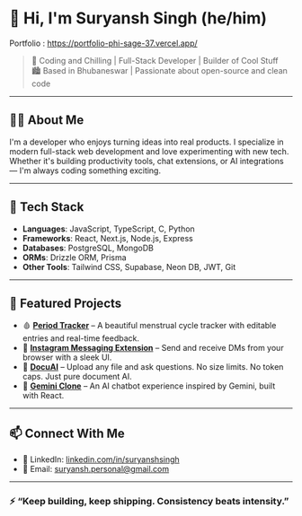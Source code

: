 # 👋 Hi, I'm Suryansh Singh (he/him)
Portfolio : https://portfolio-phi-sage-37.vercel.app/
> 🚀 Coding and Chilling | Full-Stack Developer | Builder of Cool Stuff  
> 🏙️ Based in Bhubaneswar | Passionate about open-source and clean code

---

## 🧑‍💻 About Me

I'm a developer who enjoys turning ideas into real products. I specialize in modern full-stack web development and love experimenting with new tech. Whether it's building productivity tools, chat extensions, or AI integrations — I'm always coding something exciting.

---

## 🔧 Tech Stack

- **Languages**: JavaScript, TypeScript, C, Python  
- **Frameworks**: React, Next.js, Node.js, Express  
- **Databases**: PostgreSQL, MongoDB  
- **ORMs**: Drizzle ORM, Prisma  
- **Other Tools**: Tailwind CSS, Supabase, Neon DB, JWT, Git

---

## 📌 Featured Projects

- 🩸 [**Period Tracker**](https://github.com/Suryansh1987/period-tracker) – A beautiful menstrual cycle tracker with editable entries and real-time feedback.  
- 💬 [**Instagram Messaging Extension**](https://github.com/Suryansh1987/Instagram-messaging-extension) – Send and receive DMs from your browser with a sleek UI.  
- 📄 [**DocuAI**](https://github.com/Suryansh1987/Docu_Ai) – Upload any file and ask questions. No size limits. No token caps. Just pure document AI.  
- 🧠 [**Gemini Clone**](https://github.com/Suryansh1987/Gemini-clone1) – An AI chatbot experience inspired by Gemini, built with React.

---

## 📫 Connect With Me

- 💼 LinkedIn: [linkedin.com/in/suryanshsingh](https://linkedin.com/in/suryanshsingh)  
- 💌 Email: suryansh.personal@gmail.com

---

### ⚡ “Keep building, keep shipping. Consistency beats intensity.”
